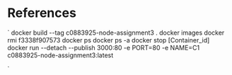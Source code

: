 # References 
`
docker build --tag c0883925-node-assignment3 .
docker images
docker rmi f3338f907573
docker ps
docker ps -a
docker stop [Container_id]
docker run --detach --publish 3000:80 -e PORT=80 -e NAME=C1 c0883925-node-assignment3:latest

`